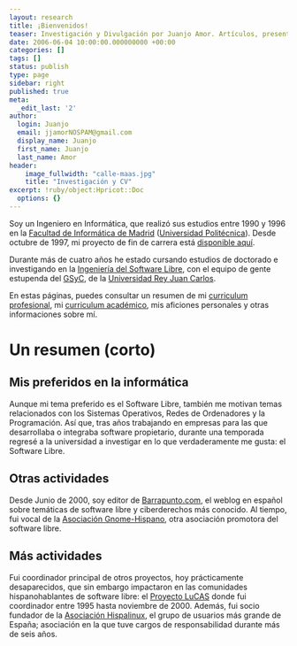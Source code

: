 ```yaml
---
layout: research
title: ¡Bienvenidos!
teaser: Investigación y Divulgación por Juanjo Amor. Artículos, presentaciones y otros trabajos.
date: 2006-06-04 10:00:00.000000000 +00:00
categories: []
tags: []
status: publish
type: page
sidebar: right
published: true
meta:
  _edit_last: '2'
author:
  login: Juanjo
  email: jjamorNOSPAM@gmail.com
  display_name: Juanjo
  first_name: Juanjo
  last_name: Amor
header:
    image_fullwidth: "calle-maas.jpg"
    title: "Investigación y CV"
excerpt: !ruby/object:Hpricot::Doc
  options: {}
---
```


Soy un Ingeniero en Informática, que realizó sus estudios entre 1990 y 1996 en la [Facultad de Informática de Madrid][1] ([Universidad Politécnica][2]). Desde octubre de 1997, mi proyecto de fin de carrera está [disponible aquí][3]. 

Durante más de cuatro años he estado cursando estudios de doctorado e investigando en la [Ingeniería del Software Libre][4], con el equipo de gente estupenda del [GSyC][5], de la [Universidad Rey Juan Carlos][6].

En estas páginas, puedes consultar un resumen de mi [curriculum profesional][7], mi [curriculum académico][8], mis aficiones personales y otras informaciones sobre mí.

[1]: http://www.fi.upm.es/
[2]: http://www.upm.es/
[3]: http://home.dramor.net/pfc/
[4]: http://libresoft.es/
[5]: http://gsyc.escet.urjc.es/
[6]: http://www.urjc.es/
[7]: http://home.dramor.net/cv.html
[8]: http://home.dramor.net/research.html

Un resumen (corto)
==================

Mis preferidos en la informática
--------------------------------

Aunque mi tema preferido es el Software Libre, también me motivan temas relacionados con los Sistemas Operativos, Redes de Ordenadores y la Programación. Así que, tras años trabajando en empresas para las que desarrollaba o integraba software propietario, durante una temporada regresé a la universidad a investigar en lo que verdaderamente me gusta: el Software Libre.

Otras actividades
-----------------

Desde Junio de 2000, soy editor de [Barrapunto.com][9], el weblog en español sobre temáticas de software libre y ciberderechos más conocido. Al tiempo, fui vocal de la [Asociación Gnome-Hispano][10], otra asociación promotora del software libre.

Más actividades
---------------

Fui coordinador principal de otros proyectos, hoy prácticamente desaparecidos, que sin embargo impactaron en las comunidades hispanohablantes de software libre: el [Proyecto LuCAS][11] donde fui coordinador entre 1995 hasta noviembre de 2000. Además, fui socio fundador de la [Asociación Hispalinux][12], el grupo de usuarios más grande de España; asociación en la que tuve cargos de responsabilidad durante más de seis años.

[9]: http://barrapunto.com/
[10]: http://es.gnome.org/
[11]: http://es.tldp.org/
[12]: http://www.hispalinux.es/

